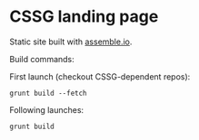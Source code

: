 # CSSG landing page

Static site built with [assemble.io](http://assemble.io/).

Build commands:

First launch (checkout CSSG-dependent repos):
```
grunt build --fetch
```

Following launches:
```
grunt build
```
